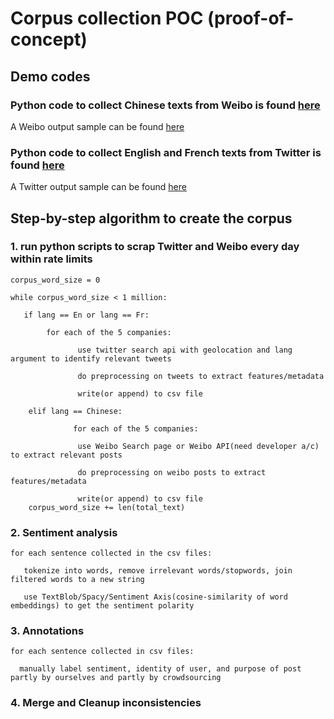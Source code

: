# Corpus collection POC (proof-of-concept)

## Demo codes

### Python code to collect Chinese texts from Weibo is found [here](https://github.ubc.ca/shuning3/COLX523_SH_VT_AL/blob/amylam/weibo_scrap_test.py)

A Weibo output sample can be found [here](https://github.ubc.ca/shuning3/COLX523_SH_VT_AL/blob/amylam/weibo_apple_scrap_string.csv)

### Python code to collect English and French texts from Twitter is found [here](https://github.ubc.ca/shuning3/COLX523_SH_VT_AL/blob/amylam/tweepy_test.py)

A Twitter output sample can be found [here](https://github.ubc.ca/shuning3/COLX523_SH_VT_AL/blob/amylam/twitter_apple_scrap_string.csv)

## Step-by-step algorithm to create the corpus

### 1. run python scripts to scrap Twitter and Weibo every day within rate limits
    corpus_word_size = 0
 
    while corpus_word_size < 1 million: 
 
       if lang == En or lang == Fr:

            for each of the 5 companies:

                   use twitter search api with geolocation and lang argument to identify relevant tweets

                   do preprocessing on tweets to extract features/metadata 

                   write(or append) to csv file 

        elif lang == Chinese:

                  for each of the 5 companies:

                   use Weibo Search page or Weibo API(need developer a/c) to extract relevant posts

                   do preprocessing on weibo posts to extract features/metadata 

                   write(or append) to csv file 
        corpus_word_size += len(total_text)            

### 2. Sentiment analysis
    for each sentence collected in the csv files:

       tokenize into words, remove irrelevant words/stopwords, join filtered words to a new string
       
       use TextBlob/Spacy/Sentiment Axis(cosine-similarity of word embeddings) to get the sentiment polarity

### 3. Annotations
    for each sentence collected in csv files:

      manually label sentiment, identity of user, and purpose of post partly by ourselves and partly by crowdsourcing

### 4. Merge and Cleanup inconsistencies

